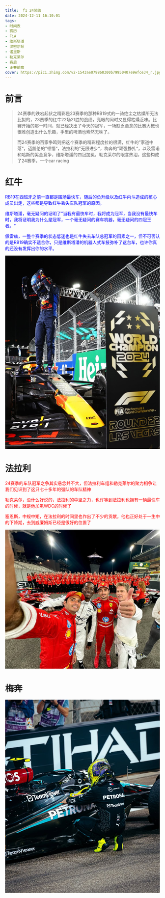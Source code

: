 ```yaml
---
title:  f1 24总结
date: 2024-12-11 16:10:01
tags:
- 时间表 
- 赛历
- FiA
- 维斯塔潘
- 汉密尔顿
- 诺里斯
- 勒克莱尔
- 赛后
- 正赛前瞻
cover: https://pic1.zhimg.com/v2-1543ae079860300b79950407e9efce34_r.jpg
---
```


# 前言

> 24赛季的跌宕起伏之精彩是23赛季的那种RB19式的一骑绝尘之枯燥所无法比拟的，23赛季的红牛22场21胜的战绩，亮眼的同时又显得枯燥乏味。比赛开始的那一时间，就已经决出了今天的冠军，一场缺乏悬念的比赛大概也很难创造出什么乐趣，手里的啤酒也索然无味了。
>
> 而24赛季的百家争鸣则把这个赛季的精彩程度拉的很满，红牛的”家道中落“，迈凯伦的”顿悟“，法拉利的”无限进步“，梅奔的”顽强挣扎“，以及雷诺和哈斯的奖金竞争，维斯塔潘的四冠加冕，勒克莱尔的眼含热泪，这些构成了24赛季，一个car racing

# 红牛
<font color=Blue>RB19在西班牙之前一直都是围场最快车，随后的负升级以及红牛内斗造成的核心成员出走，这些都是导致红牛丢失车队冠军的原因。</font>

<font color=Blue>维斯塔潘，毫无疑问的证明了”当我有最快车时，我将成为冠军，当我没有最快车时，我将证明我为什么是冠军，一个毫无疑问的赛车机器，毫无疑问的四冠王者。“</font>

<font color=Blue>佩雷兹，一整个赛季的状态低迷也是红牛失去车队总冠军的因素之一，但不可否认的是RB19确实不适合你，只是维斯塔潘的机器人式车技弥补了这台车，也许你真的还没有发挥出你的水平。</font>

![维斯塔潘加冕四冠](https://github.com/lllxQ000/tuchuangblog-img/blob/main/467883580_445362241945456_1047905628087819452_n.jpg?raw=true)



# 法拉利

<font color=red>24赛季的车队冠军之争其实悬念并不大，但法拉利车组和勒克莱尔的聚力相争让我们见识到了这只七十多年的强队的车队精神</font>

<font color=red>勒克莱尔，没什么好说的，法拉利的中坚之力，也许等到法拉利也拥有一辆最快车的时候，就是他加冕WDC的时候了</font>

<font color=red>塞恩斯，中规中矩，在法拉利的时间里也作出了不少的贡献，他也正好处于一生中的下降期，去到威廉姆斯已经是很好的位置了</font>

![法拉利](https://github.com/lllxQ000/tuchuangblog-img/blob/main/Snapinsta.app_469287395_18477119257029522_9121809255665143222_n_1080.jpg?raw=true)





# 梅奔



![梅奔](https://github.com/lllxQ000/tuchuangblog-img/blob/main/469439089_544114651772362_1632564564203270800_n.jpg?raw=true)



